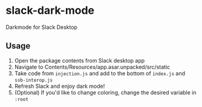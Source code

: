 # slack-dark-mode
Darkmode for Slack Desktop

## Usage
1. Open the package contents from Slack desktop app
2. Navigate to Contents/Resources/app.asar.unpacked/src/static
3. Take code from `injection.js` and add to the bottom of `index.js` and `ssb-interop.js`
4. Refresh Slack and enjoy dark mode!
5. (Optional) If you'd like to change coloring, change the desired variable in `:root`
